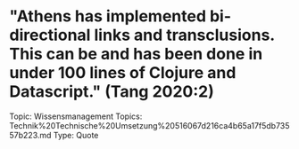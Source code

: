 # "Athens has implemented bi-directional links and transclusions. This can be and has been done in under 100 lines of Clojure and Datascript." (Tang 2020:2)

Topic: Wissensmanagement
Topics: Technik%20Technische%20Umsetzung%20516067d216ca4b65a17f5db73557b223.md
Type: Quote